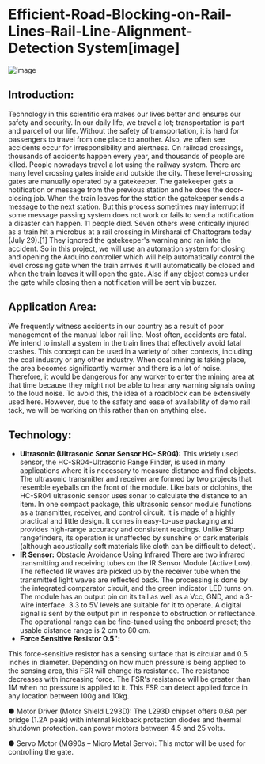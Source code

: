 # Efficient-Road-Blocking-on-Rail-Lines-Rail-Line-Alignment-Detection System[image]

![image](https://user-images.githubusercontent.com/68026627/210097785-8d342a18-4949-492b-924f-633ccd5fecdf.png)


**Introduction:**
-----------------
  Technology in this scientific era makes our lives better and ensures our safety and security. In our
  daily life, we travel a lot; transportation is part and parcel of our life. Without the safety of
  transportation, it is hard for passengers to travel from one place to another. Also, we often see
  accidents occur for irresponsibility and alertness. On railroad crossings, thousands of accidents
  happen every year, and thousands of people are killed.
  People nowadays travel a lot using the railway system. There are many level crossing gates
  inside and outside the city. These level-crossing gates are manually operated by a gatekeeper.
  The gatekeeper gets a notification or message from the previous station and he does the
  door-closing job. When the train leaves for the station the gatekeeper sends a message to the next
  station. But this process sometimes may interrupt if some message passing system does not work
  or fails to send a notification a disaster can happen.
  11 people died. Seven others were critically injured as a train hit a microbus at a rail crossing in
  Mirsharai of Chattogram today (July 29).[1] They ignored the gatekeeper's warning and ran into
  the accident.
  So in this project, we will use an automation system for closing and opening the Arduino
  controller which will help automatically control the level crossing gate when the train arrives it
  will automatically be closed and when the train leaves it will open the gate. Also if any object
  comes under the gate while closing then a notification will be sent via buzzer.

**Application Area:**
----------------------
We frequently witness accidents in our country as a result of poor management of the manual
labor rail line. Most often, accidents are fatal. We intend to install a system in the train lines that
effectively avoid fatal crashes. This concept can be used in a variety of other contexts, including
the coal industry or any other industry. When coal mining is taking place, the area becomes
significantly warmer and there is a lot of noise. Therefore, it would be dangerous for any worker
to enter the mining area at that time because they might not be able to hear any warning signals
owing to the loud noise. To avoid this, the idea of a roadblock can be extensively used here.
However, due to the safety and ease of availability of demo rail tack, we will be working on this
rather than on anything else.


**Technology:**
---------------
  - **Ultrasonic (Ultrasonic Sonar Sensor HC- SR04):**
    This widely used sensor, the HC-SR04-Ultrasonic Range Finder, is used in many
    applications where it is necessary to measure distance and find objects.
    The ultrasonic transmitter and receiver are formed by two projects that resemble eyeballs
    on the front of the module. Like bats or dolphins, the HC-SR04 ultrasonic sensor uses
    sonar to calculate the distance to an item.
    In one compact package, this ultrasonic sensor module functions as a transmitter,
    receiver, and control circuit. It is made of a highly practical and little design. It comes in
    easy-to-use packaging and provides high-range accuracy and consistent readings. Unlike
    Sharp rangefinders, its operation is unaffected by sunshine or dark materials (although
    acoustically soft materials like cloth can be difficult to detect).
  - **IR Sensor:**
    Obstacle Avoidance Using Infrared There are two infrared transmitting and receiving
    tubes on the IR Sensor Module (Active Low). The reflected IR waves are picked up by
    the receiver tube when the transmitted light waves are reflected back. The processing is
    done by the integrated comparator circuit, and the green indicator LED turns on.
    The module has an output pin on its tail as well as a Vcc, GND, and a 3-wire interface.
    3.3 to 5V levels are suitable for it to operate. A digital signal is sent by the output pin in
    response to obstruction or reflectance. The operational range can be fine-tuned using the
    onboard preset; the usable distance range is 2 cm to 80 cm.
  - **Force Sensitive Resistor 0.5":**

  This force-sensitive resistor has a sensing surface that is circular and 0.5 inches in
  diameter. Depending on how much pressure is being applied to the sensing area, this FSR
  will change its resistance.
  The resistance decreases with increasing force. The FSR's resistance will be greater than
  1M when no pressure is applied to it. This FSR can detect applied force in any location
  between 100g and 10kg.
  
  ● Motor Driver (Motor Shield L293D):
  The L293D chipset offers 0.6A per bridge (1.2A peak) with internal kickback protection
  diodes and thermal shutdown protection. can power motors between 4.5 and 25 volts.
  
  ● Servo Motor (MG90s – Micro Metal Servo):
  This motor will be used for controlling the gate.
